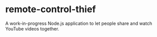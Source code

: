 # remote-control-thief
A work-in-progress Node.js application to let people share and watch YouTube videos together.
